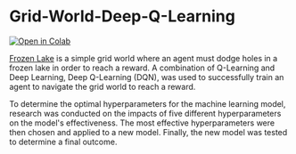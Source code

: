 # Grid-World-Deep-Q-Learning

[![Open in Colab](https://colab.research.google.com/assets/colab-badge.svg)](https://colab.research.google.com/github/KameronKeller/Grid-World-Deep-Q-Learning/blob/main/GridWorldDeepQ.ipynb)

[Frozen Lake](https://gymnasium.farama.org/environments/toy_text/frozen_lake/) is a simple grid world where an agent must dodge holes in a frozen lake in order to reach a reward. A combination of Q-Learning and Deep Learning, Deep Q-Learning (DQN), was used to successfully train an agent to navigate the grid world to reach a reward. 
 
To determine the optimal hyperparameters for the machine learning model, research was conducted on the impacts of five different hyperparameters on the model's effectiveness. The most effective hyperparameters were then chosen and applied to a new model. Finally, the new model was tested to determine a final outcome.
